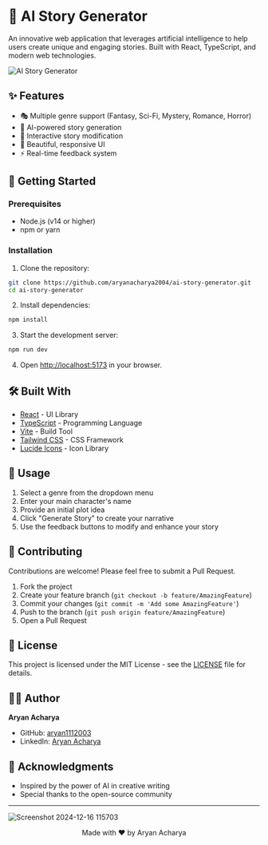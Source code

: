 # 🌟 AI Story Generator

An innovative web application that leverages artificial intelligence to help users create unique and engaging stories. Built with React, TypeScript, and modern web technologies.

![AI Story Generator](https://source.unsplash.com/random/1200x630/?book,writing)

## ✨ Features

- 🎭 Multiple genre support (Fantasy, Sci-Fi, Mystery, Romance, Horror)
- 🤖 AI-powered story generation
- 📝 Interactive story modification
- 🎨 Beautiful, responsive UI
- ⚡ Real-time feedback system

## 🚀 Getting Started

### Prerequisites

- Node.js (v14 or higher)
- npm or yarn

### Installation

1. Clone the repository:
```bash
git clone https://github.com/aryanacharya2004/ai-story-generator.git
cd ai-story-generator
```

2. Install dependencies:
```bash
npm install
```

3. Start the development server:
```bash
npm run dev
```

4. Open [http://localhost:5173](http://localhost:5173) in your browser.

## 🛠️ Built With

- [React](https://reactjs.org/) - UI Library
- [TypeScript](https://www.typescriptlang.org/) - Programming Language
- [Vite](https://vitejs.dev/) - Build Tool
- [Tailwind CSS](https://tailwindcss.com/) - CSS Framework
- [Lucide Icons](https://lucide.dev/) - Icon Library

## 📖 Usage

1. Select a genre from the dropdown menu
2. Enter your main character's name
3. Provide an initial plot idea
4. Click "Generate Story" to create your narrative
5. Use the feedback buttons to modify and enhance your story

## 🤝 Contributing

Contributions are welcome! Please feel free to submit a Pull Request.

1. Fork the project
2. Create your feature branch (`git checkout -b feature/AmazingFeature`)
3. Commit your changes (`git commit -m 'Add some AmazingFeature'`)
4. Push to the branch (`git push origin feature/AmazingFeature`)
5. Open a Pull Request

## 📝 License

This project is licensed under the MIT License - see the [LICENSE](LICENSE) file for details.

## 👨‍💻 Author

**Aryan Acharya**

- GitHub: [aryan1112003](https://github.com/aryan1112003/AI-Story-Generator)
- LinkedIn: [Aryan Acharya](https://www.linkedin.com/in/aryan-acharya-9b939b316/)

## 🙏 Acknowledgments

- Inspired by the power of AI in creative writing
- Special thanks to the open-source community

---

![Screenshot 2024-12-16 115703](https://github.com/user-attachments/assets/7ee5ea53-d580-4151-9498-e074f74c3883)


<p align="center">Made with ❤️ by Aryan Acharya</p>

